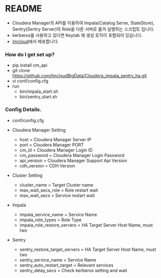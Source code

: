 # README #

* Cloudera Manager의 API를 이용하여 Impala(Catalog Serve, StateStore), Sentry(Sentry Server)의 Role을 다른 서버로 옮겨 실행하는 스크립트 입니다.
* kerberos를 사용하고 있다면 Keytab 재 생성 로직이 포함되어 있습니다.
* [Imcloud](http://www.imcloud.co.kr/)에서 배포합니다.

### How do I get set up? ###
* pip install cm_api
* git clone https://github.com/ImcloudBigData/Cloudera_impala_sentry_ha.git
* vi conf/config.cfg
* run
    * bin/impala_start.sh
    * bin/sentry_start.sh

### Config Details. ###
* conf/config.cfg
* Cloudera Manager Setting
    * host = Cloudera Manager Server IP
    * port = Cloudera Manager PORT
    * cm_id = Cloudera Manager Login ID
    * cm_password = Cloudera Manager Login Password
    * api_version = Cloudera Manager Support Api Version
    * cdh_version = CDH Version

* Cluster Setting
    * cluster_name = Target Cluster name
    * max_wait_secs_role = Role restart wait
    * max_wait_secs = Service restart wait

* Impala
    * impala_service_name = Service Name
    * impala_role_types = Role Type
    * impala_role_restore_servers = HA Target Server Host Name, must two

* Sentry
    * sentry_restore_target_servers = HA Target Server Host Name, must two
    * sentry_service_name = Service Name
    * sentry_auto_restart_target = Relevant services
    * sentry_delay_secs = Check kerberos setting and wait